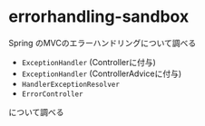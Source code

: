 # errorhandling-sandbox

Spring のMVCのエラーハンドリングについて調べる

- `ExceptionHandler` (Controllerに付与)
- `ExceptionHandler` (ControllerAdviceに付与)
- `HandlerExceptionResolver`
- `ErrorController`

について調べる